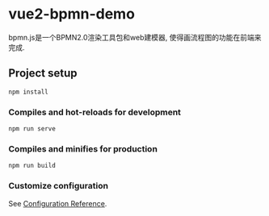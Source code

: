 # vue2-bpmn-demo
bpmn.js是一个BPMN2.0渲染工具包和web建模器, 使得画流程图的功能在前端来完成.
## Project setup
```
npm install
```

### Compiles and hot-reloads for development
```
npm run serve
```

### Compiles and minifies for production
```
npm run build
```

### Customize configuration
See [Configuration Reference](https://cli.vuejs.org/config/).
